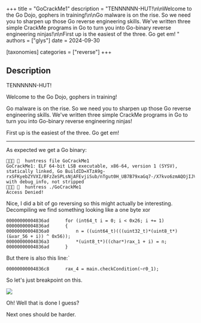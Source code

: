 +++
title = "GoCrackMe1"
description = "TENNNNNN-HUT!\n\nWelcome to the Go Dojo, gophers in training!\n\nGo malware is on the rise. So we need you to sharpen up those Go reverse engineering skills. We've written three simple CrackMe programs in Go to turn you into Go-binary reverse engineering ninjas!\n\nFirst up is the easiest of the three. Go get em! "
authors = ["glys"]
date = 2024-09-30

[taxonomies]
categories = ["reverse"]
+++

## Description

TENNNNNN-HUT!

Welcome to the Go Dojo, gophers in training!

Go malware is on the rise. So we need you to sharpen up those Go reverse engineering skills. We've written three simple CrackMe programs in Go to turn you into Go-binary reverse engineering ninjas!

First up is the easiest of the three. Go get em! 

----

As expected we get a Go binary:
```
   huntress file GoCrackMe1
GoCrackMe1: ELF 64-bit LSB executable, x86-64, version 1 (SYSV), statically linked, Go BuildID=XTzA9g-rxSFKyebZYVXI/BFzZeSPLsNjAFEvjiSub/nTgut0H_UB7B79xaGq7-/X7kvo6zmAQOjIJV9zPwd, with debug_info, not stripped
   huntress ./GoCrackMe1
Access Denied!
```

Nice, I did a bit of go reversing so this might actually be interesting.
Decompiling we find something looking like a one byte xor

```
00000000004836ad      for (int64_t i = 0; i < 0x26; i += 1)
00000000004836ad      {
00000000004836a0          n = ((uint64_t)(((uint32_t)*(uint8_t*)(&var_56 + i)) ^ 0x56));
00000000004836a3          *(uint8_t*)((char*)rax_1 + i) = n;
00000000004836ad      }
```

But there is also this line:`

```
00000000004836c8      rax_4 = main.checkCondition(~r0_1);    
```

So let's just breakpoint on this.

![](https://i.imgur.com/Na5ybxH.png)

Oh!
Well that is done I guess?

Next ones should be harder.
